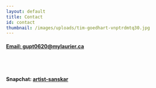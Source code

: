 ```yaml
---
layout: default
title: Contact
id: contact
thumbnail: /images/uploads/tim-goedhart-vnptrdmtq30.jpg
---
```

#### <u> Email: gupt0620@mylaurier.ca </u>

#### <br> <br>

#### Snapchat:  <u>artist-sanskar
